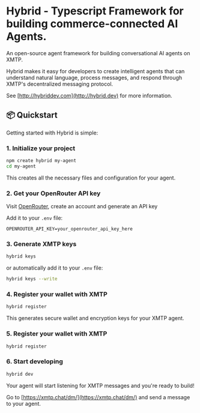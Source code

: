 # Hybrid - Typescript Framework for building commerce-connected AI Agents.

An open-source agent framework for building conversational AI agents on XMTP. 

Hybrid makes it easy for developers to create intelligent agents that can understand natural language, process messages, and respond through XMTP's decentralized messaging protocol.

See [http://hybriddev.com](http://hybrid.dev) for more information.

## 📦 Quickstart

Getting started with Hybrid is simple:

### 1. Initialize your project

```bash
npm create hybrid my-agent
cd my-agent
```

This creates all the necessary files and configuration for your agent.

### 2. Get your OpenRouter API key
   
Visit [OpenRouter](https://openrouter.ai/keys), create an account and generate an API key

Add it to your `.env` file:

```env
OPENROUTER_API_KEY=your_openrouter_api_key_here
```

### 3. Generate XMTP keys

```bash
hybrid keys
```

or automatically add it to your `.env` file:  

```bash
hybrid keys --write
```

### 4. Register your wallet with XMTP

```bash
hybrid register
```

This generates secure wallet and encryption keys for your XMTP agent.

### 5. Register your wallet with XMTP

```bash
hybrid register
```

  ### 6. Start developing

```bash
hybrid dev
```

Your agent will start listening for XMTP messages and you're ready to build! 

Go to [https://xmtp.chat/dm/](https://xmtp.chat/dm/) and send a message to your agent.